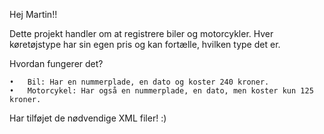 Hej Martin!!

Dette projekt handler om at registrere biler og motorcykler. Hver køretøjstype har sin egen pris og kan fortælle, hvilken type det er.

Hvordan fungerer det?

	•	Bil: Har en nummerplade, en dato og koster 240 kroner.
	•	Motorcykel: Har også en nummerplade, en dato, men koster kun 125 kroner.

Har tilføjet de nødvendige XML filer! :) 
